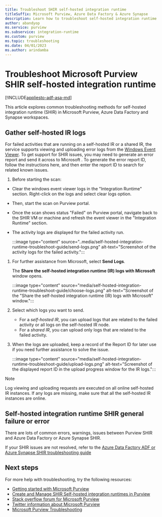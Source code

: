 ```yaml
---
title: Troubleshoot SHIR self-hosted integration runtime
titleSuffix: Microsoft Purview, Azure Data Factory & Azure Synapse
description: Learn how to troubleshoot self-hosted integration runtime issues in Microsoft Purview. 
author: abandyop
ms.service: purview
ms.subservice: integration-runtime
ms.custom: purview
ms.topic: troubleshooting
ms.date: 04/01/2023
ms.author: arindamba
---
```


# Troubleshoot Microsoft Purview SHIR self-hosted integration runtime

[!INCLUDE[appliesto-adf-asa-md](includes/appliesto-adf-asa-md.md)]

This article explores common troubleshooting methods for self-hosted integration runtime (SHIR) in Microsoft Purview, Azure Data Factory and Synapse workspaces.

## Gather self-hosted IR logs

For failed activities that are running on a self-hosted IR or a shared IR, the service supports viewing and uploading error logs from the [Windows Event Viewer](https://learn.microsoft.com/shows/inside/event-viewer).
To get support for SHIR issues, you may need to generate an error report and send it across to Microsoft . To generate the error report ID, follow the instructions here, and then enter the report ID to search for related known issues.

1. Before starting the scan: 
- Clear the windows event viewer logs in the "Integration Runtime" section. Right-click on the logs and select clear logs option.
- Then, start the scan on Purview portal.
- Once the scan shows status "Failed" on Purview portal, navigate back to the SHIR VM or machine and refresh the event viewer in the "Integration Runtime" section.
- The activity logs are displayed for the failed activity run.
    
    :::image type="content" source="..media/self-hosted-integration-runtime-troubleshoot-guide/send-logs.png" alt-text="Screenshot of the activity logs for the failed activity."::: 
    
1. For further assistance from Microsoft, select **Send Logs**.
 
   The **Share the self-hosted integration runtime (IR) logs with Microsoft** window opens.

    :::image type="content" source="media/self-hosted-integration-runtime-troubleshoot-guide/choose-logs.png" alt-text="Screenshot of the &quot;Share the self-hosted integration runtime (IR) logs with Microsoft&quot; window.":::

1. Select which logs you want to send. 
    * For a *self-hosted IR*, you can upload logs that are related to the failed activity or all logs on the self-hosted IR node. 
    * For a *shared IR*, you can upload only logs that are related to the failed activity.

1. When the logs are uploaded, keep a record of the Report ID for later use if you need further assistance to solve the issue.

    :::image type="content" source="media/self-hosted-integration-runtime-troubleshoot-guide/upload-logs.png" alt-text="Screenshot of the displayed report ID in the upload progress window for the IR logs.":::

> [!NOTE]
> Log viewing and uploading requests are executed on all online self-hosted IR instances. If any logs are missing, make sure that all the self-hosted IR instances are online. 


## Self-hosted integration runtime SHIR general failure or error

There are lots of common errors, warnings, issues between Purview SHIR and Azure Data Factory or Azure Synapse SHIR.

If your SHIR issues are not resolved, refer to the [Azure Data Factory ADF or Azure Synapse SHIR troubleshooting guide](../../data-factory/self-hosted-integration-runtime-troubleshoot-guide.md)

## Next steps

For more help with troubleshooting, try the following resources:

*  [Getting started with Microsoft Purview](https://azure.microsoft.com/products/purview/)
*  [Create and Manage SHIR Self-hosted integration runtimes in Purview](manage-integration-runtimes.md)
*  [Stack overflow forum for Microsoft Purview](https://stackoverflow.com/questions/tagged/azure-purview)
*  [Twitter information about Microsoft Purview](https://twitter.com/hashtag/Purview)
*  [Microsoft Purview Troubleshooting](frequently-asked-questions.md)



